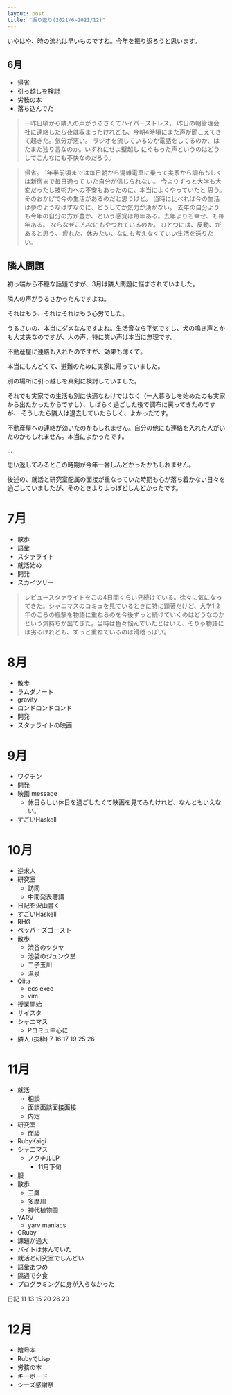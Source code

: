```yaml
---
layout: post
title: "振り返り(2021/6~2021/12)"
---
```


いやはや、時の流れは早いものですね。今年を振り返ろうと思います。

## 6月

- 帰省
- 引っ越しを検討
- 労務の本
- 落ち込んでた

> 一昨日頃から隣人の声がうるさくてハイパーストレス。
> 昨日の朝管理会社に連絡したら夜は収まったけれども、今朝4時頃にまた声が聞こえてき
> て起きた。気分が悪い。
> ラジオを流しているのか電話をしてるのか、はたまた独り言なのか。いずれにせよ壁越し
> にぐもった声というのはどうしてこんなにも不快なのだろう。

> 帰省。
> 1年半前頃までは毎日朝から混雑電車に乗って実家から調布もしくは新宿まで毎日通って
> いた自分が信じられない。
> 今よりずっと大学も大変だったし技術力への不安もあったのに、本当によくやっていたと
> 思う。
> そのおかげで今の生活があるのだと思うけど。
> 当時に比べれば今の生活は夢のようなはずなのに、どうしてか気力が湧かない。
> 去年の自分よりも今年の自分の方が豊か、という感覚は毎年ある。去年よりも幸せ、も毎
> 年ある。
> ならなぜこんなにもやつれているのか。
> ひとつには、反動、があると思う。
> 疲れた、休みたい、なにも考えなくていい生活を送りたい。


## 隣人問題

初っ端から不穏な話題ですが、3月は隣人問題に悩まされていました。

隣人の声がうるさかったんですよね。

それはもう、それはそれはもう心労でした。

うるさいの、本当にダメなんですよね。生活音なら平気ですし、犬の鳴き声とかも大丈夫なのですが、人の声、特に笑い声は本当に無理です。

不動産屋に連絡も入れたのですが、効果も薄くて。

本当にしんどくて、避難のために実家に帰っていました。

別の場所に引っ越しを真剣に検討していました。

それでも実家での生活も別に快適なわけではなく（一人暮らしを始めたのも実家から出たかったからですし）、しばらく過ごした後で調布に戻ってきたのですが、
そうしたら隣人は退去していたらしく、よかったです。

不動産屋への連絡が効いたのかもしれません。自分の他にも連絡を入れた人がいたのかもしれません。本当によかったです。

...

思い返してみるとこの時期が今年一番しんどかったかもしれません。

後述の、就活と研究室配属の面接が重なっていた時期も心が落ち着かない日々を過ごしていましたが、そのときよりよっぽどしんどかったです。






# 7月
- 散歩
- 語彙
- スタァライト
- 就活始め
- 開発
- スカイツリー

> レビュースタァライトをこの4日間くらい見続けている。徐々に気になってきた。シャニマスのコミュを見ているときに特に顕著だけど、大学1,2年のころの経験を物語に重ねるのを今後ずっと続けていくのはどうなのかという気持ちが出てきた。当時は色々悩んでいたとはいえ、そりゃ物語には劣るけれども、ずっと重ねているのは滑稽っぽい。


# 8月
- 散歩
- ラムダノート
- gravity
- ロンドロンドロンド
- 開発
- スタァライトの映画

# 9月
- ワクチン
- 開発
- 映画 message
  - 休日らしい休日を過ごしたくて映画を見てみたけれど、なんともいえない。
- すごいHaskell


# 10月
- 逆求人
- 研究室
  - 訪問
  - 中間発表聴講
- 日記を沢山書く
- すごいHaskell
- RHG
- ペッパーズゴースト
- 散歩
  - 渋谷のツタヤ
  - 池袋のジュンク堂
  - 二子玉川
  - 温泉
- Qiita
  - ecs exec
  - vim
- 授業開始
- サイスタ
- シャニマス
  - Pコミュ中心に
- 隣人
(抜粋) 7 16 17 19 25 26


# 11月
- 就活
  - 相談
  - 面談面談面接面接
  - 内定
- 研究室
  - 面談
- RubyKaigi
- シャニマス
  - ノクチルLP
    - 11月下旬
- 服
- 散歩
  - 三鷹
  - 多摩川
  - 神代植物園
- YARV
  - yarv maniacs
- CRuby
- 課題が過大
- バイトは休んでいた
- 就活と研究室でしんどい
- 語彙あつめ
- 隔週で夕食
- プログラミングに身が入らなかった

日記 11 13 15 20 26 29

# 12月
- 暗号本
- RubyでLisp
- 労務の本
- キーボード
- シーズ感謝祭


